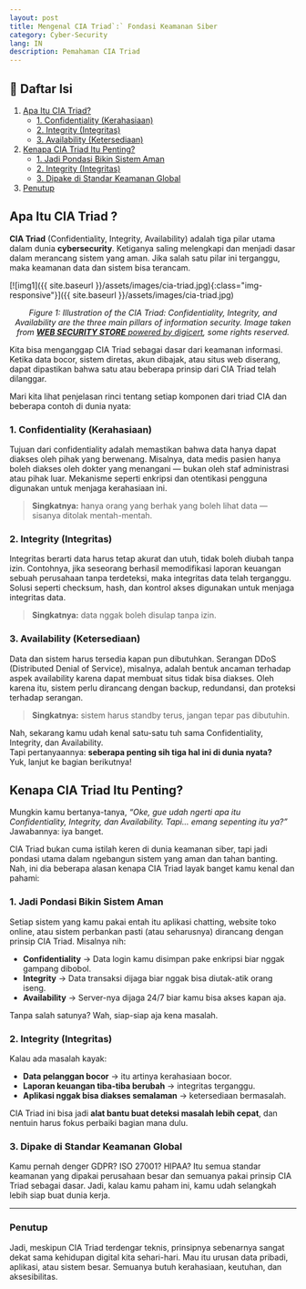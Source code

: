 ```yaml
---
layout: post
title: Mengenal CIA Triad`:` Fondasi Keamanan Siber
category: Cyber-Security
lang: IN
description: Pemahaman CIA Triad
---
```


## 📌 Daftar Isi
1. [Apa Itu CIA Triad?](#apa-itu-cia-triad-)
   - [1. Confidentiality (Kerahasiaan)](#1-confidentiality-kerahasiaan)
   - [2. Integrity (Integritas)](#2-integrity-integritas)
   - [3. Availability (Ketersediaan)](#3-availability-ketersediaan)
2. [Kenapa CIA Triad Itu Penting?](#kenapa-cia-triad-itu-penting)
   - [1. Jadi Pondasi Bikin Sistem Aman](#1-jadi-pondasi-bikin-sistem-aman)
   - [2. Integrity (Integritas)](#2-integrity-integritas-1)
   - [3. Dipake di Standar Keamanan Global](#3-dipake-di-standar-keamanan-global)
3. [Penutup](#penutup)


## Apa Itu CIA Triad ?
**CIA Triad** (Confidentiality, Integrity, Availability) adalah tiga pilar utama dalam dunia **cybersecurity**. Ketiganya saling melengkapi dan menjadi dasar dalam merancang sistem yang aman. Jika salah satu pilar ini terganggu, maka keamanan data dan sistem bisa terancam.

[![img1]({{ site.baseurl }}/assets/images/cia-triad.jpg){:class="img-responsive"}]({{ site.baseurl }}/assets/images/cia-triad.jpg)*<center>$\pmb{\text{Figure 1}}$: Illustration of the CIA Triad: Confidentiality, Integrity, and Availability are the three main pillars of information security. Image taken from <a href="https://websitesecuritystore.com/blog/what-is-the-cia-triad/"><b>WEB SECURITY STORE</b> powered by  digicert</a>, some rights reserved.</center>*


Kita bisa menganggap CIA Triad sebagai dasar dari keamanan informasi. Ketika data bocor, sistem diretas, akun dibajak, atau situs web diserang, dapat dipastikan bahwa satu atau beberapa prinsip dari CIA Triad telah dilanggar.

Mari kita lihat penjelasan rinci tentang setiap komponen dari triad CIA dan beberapa contoh di dunia nyata:

### 1. Confidentiality (Kerahasiaan)
Tujuan dari confidentiality adalah memastikan bahwa data hanya dapat diakses oleh pihak yang berwenang. Misalnya, data medis pasien hanya boleh diakses oleh dokter yang menangani — bukan oleh staf administrasi atau pihak luar. Mekanisme seperti enkripsi dan otentikasi pengguna digunakan untuk menjaga kerahasiaan ini.
> **Singkatnya:** hanya orang yang berhak yang boleh lihat data — sisanya ditolak mentah-mentah.

### 2. Integrity (Integritas)
Integritas berarti data harus tetap akurat dan utuh, tidak boleh diubah tanpa izin. Contohnya, jika seseorang berhasil memodifikasi laporan keuangan sebuah perusahaan tanpa terdeteksi, maka integritas data telah terganggu. Solusi seperti checksum, hash, dan kontrol akses digunakan untuk menjaga integritas data.
> **Singkatnya:** data nggak boleh disulap tanpa izin.

### 3. Availability (Ketersediaan)
Data dan sistem harus tersedia kapan pun dibutuhkan. Serangan DDoS (Distributed Denial of Service), misalnya, adalah bentuk ancaman terhadap aspek availability karena dapat membuat situs tidak bisa diakses. Oleh karena itu, sistem perlu dirancang dengan backup, redundansi, dan proteksi terhadap serangan.
> **Singkatnya:** sistem harus standby terus, jangan tepar pas dibutuhin.

Nah, sekarang kamu udah kenal satu-satu tuh sama Confidentiality, Integrity, dan Availability.  
Tapi pertanyaannya: **seberapa penting sih tiga hal ini di dunia nyata?**  
Yuk, lanjut ke bagian berikutnya!


## Kenapa CIA Triad Itu Penting?
Mungkin kamu bertanya-tanya, <i>“Oke, gue udah ngerti apa itu Confidentiality, Integrity, dan Availability. Tapi... emang sepenting itu ya?”</i> Jawabannya: iya banget.

CIA Triad bukan cuma istilah keren di dunia keamanan siber, tapi jadi pondasi utama dalam ngebangun sistem yang aman dan tahan banting. Nah, ini dia beberapa alasan kenapa CIA Triad layak banget kamu kenal dan pahami:

### 1. Jadi Pondasi Bikin Sistem Aman
Setiap sistem yang kamu pakai entah itu aplikasi chatting, website toko online, atau sistem perbankan pasti (atau seharusnya) dirancang dengan prinsip CIA Triad. 
Misalnya nih:

- **Confidentiality** → Data login kamu disimpan pake enkripsi biar nggak gampang dibobol.
- **Integrity** → Data transaksi dijaga biar nggak bisa diutak-atik orang iseng.
- **Availability** → Server-nya dijaga 24/7 biar kamu bisa akses kapan aja.

Tanpa salah satunya? Wah, siap-siap aja kena masalah.


### 2. Integrity (Integritas)
Kalau ada masalah kayak:

- **Data pelanggan bocor** → itu artinya kerahasiaan bocor.
- **Laporan keuangan tiba-tiba berubah** → integritas terganggu.
- **Aplikasi nggak bisa diakses semalaman** → ketersediaan bermasalah.

CIA Triad ini bisa jadi **alat bantu buat deteksi masalah lebih cepat**, dan nentuin harus fokus perbaiki bagian mana dulu.

### 3. Dipake di Standar Keamanan Global
Kamu pernah denger GDPR? ISO 27001? HIPAA?
Itu semua standar keamanan yang dipakai perusahaan besar dan semuanya pakai prinsip CIA Triad sebagai dasar. Jadi, kalau kamu paham ini, kamu udah selangkah lebih siap buat dunia kerja.

---

### Penutup

Jadi, meskipun CIA Triad terdengar teknis, prinsipnya sebenarnya sangat dekat sama kehidupan digital kita sehari-hari. Mau itu urusan data pribadi, aplikasi, atau sistem besar. Semuanya butuh kerahasiaan, keutuhan, dan aksesibilitas.